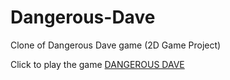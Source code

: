 # Dangerous-Dave
Clone of Dangerous Dave game (2D Game Project)

Click to play the game  [DANGEROUS DAVE]([url](https://hadhilnjr.itch.io/dave)https://hadhilnjr.itch.io/dave)

